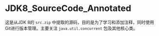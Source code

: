 # JDK8_SourceCode_Annotated

这是从JDK 8的 `src.zip` 中提取的源码，目的是为了学习和添加注释，同时使用Git进行版本管理。主要关注 `java.util.concurrent` 包及其他核心类。
